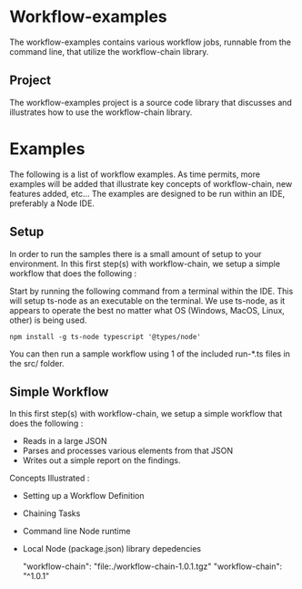 # Workflow-examples

The workflow-examples contains various workflow jobs, runnable from the command line, that utilize the workflow-chain library.

## Project

The workflow-examples project is a source code library that discusses and illustrates how to use the workflow-chain library.

# Examples

The following is a list of workflow examples. As time permits, more examples will be added that illustrate key concepts of workflow-chain, new features added, etc... The examples are designed to be run within an IDE, preferably a Node IDE.

## Setup

In order to run the samples there is a small amount of setup to your environment. In this first step(s) with workflow-chain, we setup a simple workflow that does the following :

Start by running the following command from a terminal within the IDE. This will setup ts-node as an executable on the terminal. We use ts-node, as it appears to operate the best no matter what OS (Windows, MacOS, Linux, other) is being used.

```
npm install -g ts-node typescript '@types/node'
```

You can then run a sample workflow using 1 of the included run-\*.ts files in the src/ folder.

## Simple Workflow

In this first step(s) with workflow-chain, we setup a simple workflow that does the following :

- Reads in a large JSON
- Parses and processes various elements from that JSON
- Writes out a simple report on the findings.

Concepts Illustrated :

- Setting up a Workflow Definition
- Chaining Tasks
- Command line Node runtime
- Local Node (package.json) library depedencies

  "workflow-chain": "file:./workflow-chain-1.0.1.tgz"
  "workflow-chain": "^1.0.1"
